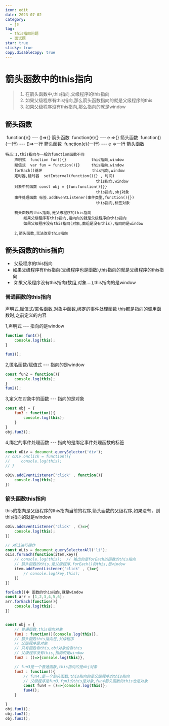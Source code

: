 ```yaml
---
icon: edit
date: 2023-07-02
category:
  - js
tag:
  - this指向问题
  - 面试题
star: true
sticky: true
copy.disableCopy: true
---
```


# 箭头函数中的this指向

> 1. 在箭头函数中,this指向,父级程序的this指向
> 2. 如果父级程序有this指向,那么箭头函数指向的就是父级程序的this
> 3. 如果父级程序没有this指向,那么指向的就是window
<!-- more -->
## 箭头函数
​    function(){}        ---   ()=>{}     箭头函数
​    function(e){}       ---   e =>{}     箭头函数
​    function(){一行}    ---   ()=>一行    箭头函数
​    function(e){一行}   ---   e =>一行    箭头函数

```
特点:1,this指向与一般的function函数不同
    声明式  function fun(){}           this指向,window
    赋值式  var fun = function(){}     this指向,window
    forEach()循环                      this指向,window
    定时器,延时器  setInterval(function(){} , 时间)
                                        this指向,window
    对象中的函数 const obj = {fun:function(){}}
                                        this指向,obj对象
    事件处理函数 标签.addEventListener(事件类型,function(){})
                                        this指向,标签对象
                                    
    箭头函数的this指向,是父级程序的this指向
        如果父级程序有this指向,指向向的就是父级程序的this指向
        如果父级程序没有this指向(对象,数组是没有this),指向的是window
    
    2,箭头函数,无法改变this指向
```

## 箭头函数的this指向

- ​    父级程序的this指向
- ​    如果父级程序有this指向(父级程序也是函数),this指向的就是父级程序的this指向
- ​    如果父级程序没有this指向(数组,对象....),this指向的是window

### 普通函数的this指向
声明式,赋值式/匿名函数,对象中函数,绑定的事件处理函数
this都是指向的调用函数时,之前定义的内容

1,声明式 --- 指向的是window

```javascript
function fun1(){
    console.log(this);
}

fun1();
```

2,匿名函数/赋值式 --- 指向的是window

```javascript
const fun2 = function(){
    console.log(this);
}
fun2();
```

3,定义在对象中的函数 --- 指向的是对象

```javascript
const obj = { 
    fun3 : function(){
        console.log(this);
    }
}
obj.fun3();
```

4,绑定的事件处理函数 --- 指向的是绑定事件处理函数的标签

```javascript
const oDiv = document.querySelector('div');
// oDiv.onclick = function(){
//     console.log(this);
// }

oDiv.addEventListener('click' , function(){
    console.log(this);
})
```

### 箭头函数this指向

this的指向是父级程序的this指向当前的程序,箭头函数的父级程序,如果没有，则this指向的就是window

~~~javascript
oDiv.addEventListener('click' , ()=>{
    console.log(this);
})

// 对li进行操作
const oLis = document.querySelectorAll('li');
oLis.forEach(function(item,key){
    // console.log(this);  // 输出的是forEach的函数的this指向
    // 箭头函数的this,是父级程序,forEach()的this,是window
    item.addEventListener('click' , ()=>{
        // console.log(key,this);
    })
})

forEach()中 函数的this指向,就是window
const arr = [1,2,3,4,5,6];
arr.forEach(function(){
    console.log(this);
})


const obj = {
    // 普通函数,this指向对象
    fun1 : function(){console.log(this)},
    // 箭头函数this指向是,父级程序
    // 父级程序是对象
    // 只有函数有this,obj对象没有this
    // 父级程序没有this,指向的是window
    fun2 : ()=>{console.log(this)},

    // fun3是一个普通函数,this指向的是obj对象
    fun3 : function(){
        // fun4,是一个箭头函数,this指向的是父级程序的this指向
        // 父级程序是fun3,fun3的this是对象,fun4箭头函数的this也是对象
        const fun4 = ()=>{console.log(this)};
        fun4();
    }

}
obj.fun1();
obj.fun2();
obj.fun3();
~~~
